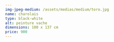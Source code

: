 ```yaml
---
img-jpeg-medium: /assets/medias/medium/toro.jpg
name: charolais
type: black-white
alt: peinture vache
dimensions: 100 x 137 cm
price: 900
---
```

